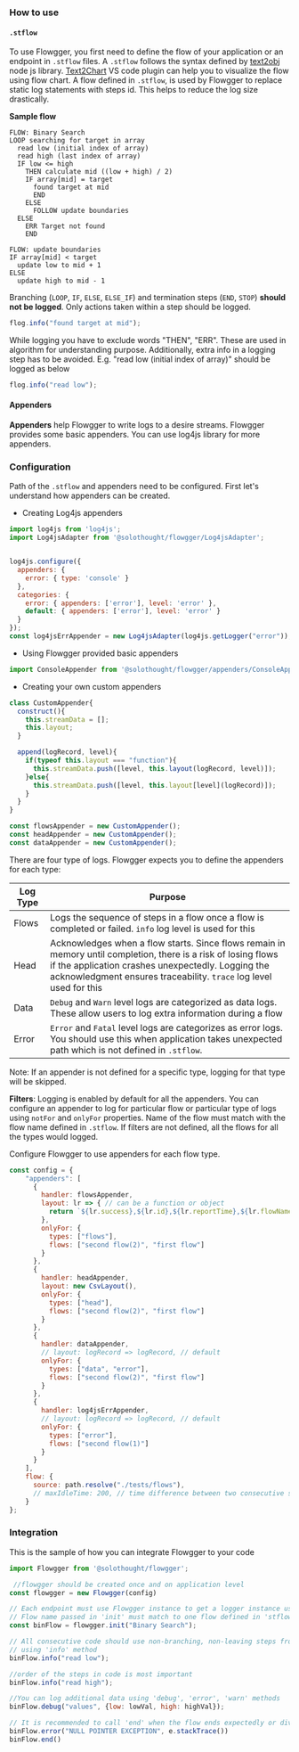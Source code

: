### How to use
#### `.stflow`
To use Flowgger, you first need to define the flow of your application or an endpoint in `.stflow` files. A `.stflow` follows the syntax defined by [text2obj](https://github.com/NaturalIntelligence/text2obj) node js library. [Text2Chart](https://marketplace.visualstudio.com/items?itemName=SoloThought.text2chart) VS code plugin can help you to visualize the flow using flow chart. A flow defined in `.stflow`, is used by Flowgger to replace static log statements with steps id. This helps to reduce the log size drastically.

**Sample flow**
```stflow
FLOW: Binary Search
LOOP searching for target in array
  read low (initial index of array)
  read high (last index of array)
  IF low <= high
    THEN calculate mid ((low + high) / 2)
    IF array[mid] = target
      found target at mid
      END
    ELSE
      FOLLOW update boundaries
  ELSE
    ERR Target not found
    END

FLOW: update boundaries
IF array[mid] < target
  update low to mid + 1
ELSE
  update high to mid - 1
```

Branching (`LOOP`, `IF`, `ELSE`, `ELSE_IF`) and termination steps (`END`, `STOP`) **should not be logged**. Only actions taken within a step should be logged.
```js
flog.info("found target at mid");
```
While logging you have to exclude words "THEN", "ERR". These are used in algorithm for understanding purpose. Additionally, extra info in a logging step has to be avoided. E.g. "read low (initial index of array)" should be logged as below

```js
flog.info("read low");
```

#### Appenders
**Appenders** help Flowgger to write logs to a desire streams. Flowgger provides some basic appenders. You can use log4js library for more appenders.

### Configuration
Path of the `.stflow` and appenders need to be configured. First let's understand how appenders can be created.

- Creating Log4js appenders
```js
import log4js from 'log4js';
import Log4jsAdapter from '@solothought/flowgger/Log4jsAdapter';


log4js.configure({
  appenders: {
    error: { type: 'console' }
  },
  categories: {
    error: { appenders: ['error'], level: 'error' },
    default: { appenders: ['error'], level: 'error' }
  }
});
const log4jsErrAppender = new Log4jsAdapter(log4js.getLogger("error"));
```

- Using Flowgger provided basic appenders
```js
import ConsoleAppender from '@solothought/flowgger/appenders/ConsoleAppender';
```

- Creating your own custom appenders
```js
class CustomAppender{
  construct(){
    this.streamData = [];
    this.layout;
  }

  append(logRecord, level){
    if(typeof this.layout === "function"){
      this.streamData.push([level, this.layout(logRecord, level)]);
    }else{
      this.streamData.push([level, this.layout[level](logRecord)]);
    }
  }
}

const flowsAppender = new CustomAppender();
const headAppender = new CustomAppender();
const dataAppender = new CustomAppender();
```

There are four type of logs. Flowgger expects you to define the appenders for each type:

| Log Type | Purpose                                                                                                                                                                                                                                   |
| -------- | ----------------------------------------------------------------------------------------------------------------------------------------------------------------------------------------------------------------------------------------- |
| Flows    | Logs the sequence of steps in a flow once a flow is completed or failed. `info` log level is used for this                                                                                                                                |
| Head     | Acknowledges when a flow starts. Since flows remain in memory until completion, there is a risk of losing flows if the application crashes unexpectedly. Logging the acknowledgment ensures traceability. `trace` log level used for this |
| Data     | `Debug` and `Warn` level logs are categorized as data logs. These allow users to log extra information during a flow                                                                                                                      |
| Error    | `Error` and `Fatal` level logs are categorizes as error logs. You should use this when application takes unexpected path which is not defined in `.stflow`.                                                                               |
Note: If an appender is not defined for a specific type, logging for that type will be skipped. 

**Filters**: Logging is enabled by default for all the appenders. You can configure an appender to log for particular flow or particular type of logs using `notFor` and `onlyFor` properties. Name of the flow must match with the flow name defined in `.stflow`. If filters are not defined, all the flows for all the types would logged.

Configure Flowgger to use appenders for each flow type.
```js
const config = {
    "appenders": [
      {
        handler: flowsAppender,
        layout: lr => { // can be a function or object
          return `${lr.success},${lr.id},${lr.reportTime},${lr.flowName},${lr.steps}`;
        },
        onlyFor: {
          types: ["flows"],
          flows: ["second flow(2)", "first flow"]
        }
      },
      {
        handler: headAppender,
        layout: new CsvLayout(),
        onlyFor: {
          types: ["head"],
          flows: ["second flow(2)", "first flow"]
        }
      },
      {
        handler: dataAppender,
        // layout: logRecord => logRecord, // default
        onlyFor: {
          types: ["data", "error"],
          flows: ["second flow(2)", "first flow"]
        }
      },
      {
        handler: log4jsErrAppender,
        // layout: logRecord => logRecord, // default
        onlyFor: {
          types: ["error"],
          flows: ["second flow(1)"]
        }
      }
    ],
    flow: {
      source: path.resolve("./tests/flows"),
      // maxIdleTime: 200, // time difference between two consecutive steps
    }
};
```

### Integration

This is the sample of how you can integrate Flowgger to your code
```js
import Flowgger from '@solothought/flowgger';

 //flowgger should be created once and on application level
const flowgger = new Flowgger(config)

// Each endpoint must use Flowgger instance to get a logger instance using 'init' before stating logging
// Flow name passed in 'init' must match to one flow defined in 'stflow' files.
const binFlow = flowgger.init("Binary Search");

// All consecutive code should use non-branching, non-leaving steps from the flow
// using 'info' method
binFlow.info("read low");

//order of the steps in code is most important
binFlow.info("read high");

//You can log additional data using 'debug', 'error', 'warn' methods
binFlow.debug("values", {low: lowVal, high: highVal});

// It is recommended to call 'end' when the flow ends expectedly or divert to unexpected path
binFlow.error("NULL POINTER EXCEPTION", e.stackTrace())
binFlow.end()
```

